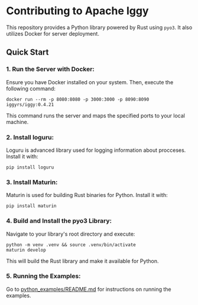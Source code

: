 # Contributing to Apache Iggy

This repository provides a Python library powered by Rust using `pyo3`. It also utilizes Docker for server deployment.

## Quick Start

### 1. Run the Server with Docker:

Ensure you have Docker installed on your system. Then, execute the following command:

```
docker run --rm -p 8080:8080 -p 3000:3000 -p 8090:8090 iggyrs/iggy:0.4.21
```


This command runs the server and maps the specified ports to your local machine.

### 2. Install loguru:
Loguru is advanced library used for logging information about procceses. Install it with:

```
pip install loguru
```

### 3. Install Maturin:

Maturin is used for building Rust binaries for Python. Install it with:

```
pip install maturin
```

### 4. Build and Install the pyo3 Library:

Navigate to your library's root directory and execute:

```
python -m venv .venv && source .venv/bin/activate
maturin develop
```


This will build the Rust library and make it available for Python.

### 5. Running the Examples:

Go to [python_examples/README.md](python_examples/README.md) for instructions on running the examples.

